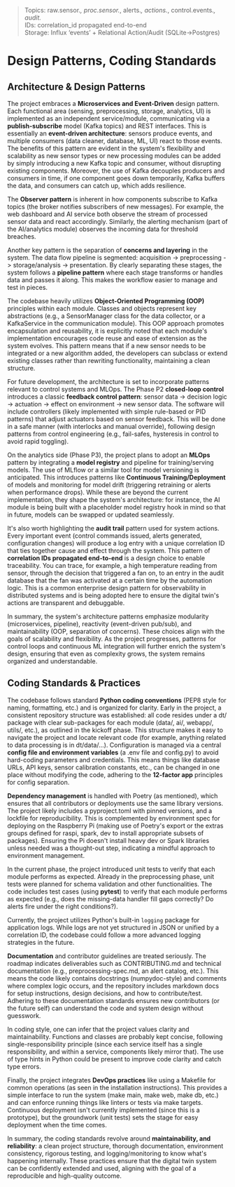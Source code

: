 > Topics: raw.sensor.*, proc.sensor.*, alerts.*, actions.*, control.events.*, audit.*  
> IDs: correlation_id propagated end-to-end  
> Storage: Influx ‘events’ + Relational Action/Audit (SQLite→Postgres)  

# Design Patterns, Coding Standards

## Architecture & Design Patterns

The project embraces a **Microservices and Event-Driven** design pattern. Each
functional area (sensing, preprocessing, storage, analytics, UI) is implemented
as an independent service/module, communicating via a **publish-subscribe**
model (Kafka topics) and REST interfaces. This is essentially an **event-driven
architecture**: sensors produce events, and multiple consumers (data cleaner,
database, ML, UI) react to those events. The benefits of this pattern are
evident in the system's flexibility and scalability as new sensor types or new
processing modules can be added by simply introducing a new Kafka topic and
consumer, without disrupting existing components. Moreover, the use of Kafka
decouples producers and consumers in time, if one component goes down
temporarily, Kafka buffers the data, and consumers can catch up, which adds
resilience.

The **Observer pattern** is inherent in how components subscribe to Kafka
topics (the broker notifies subscribers of new messages). For example, the web
dashboard and AI service both observe the stream of processed sensor data and
react accordingly. Similarly, the alerting mechanism (part of the AI/analytics
module) observes the incoming data for threshold breaches.

Another key pattern is the separation of **concerns and layering** in the
system. The data flow pipeline is segmented: acquisition -> preprocessing ->
storage/analysis -> presentation. By clearly separating these stages, the
system follows a **pipeline pattern** where each stage transforms or handles
data and passes it along. This makes the workflow easier to manage and test in
pieces.

The codebase heavily utilizes **Object-Oriented Programming (OOP)** principles
within each module. Classes and objects represent key abstractions (e.g., a
SensorManager class for the data collector, or a KafkaService in the communication module).
This OOP approach promotes encapsulation and reusability, it is
explicitly noted that each module's implementation encourages code reuse and
ease of extension as the system evolves. This pattern means that if a new
sensor needs to be integrated or a new algorithm added, the developers can
subclass or extend existing classes rather than rewriting functionality,
maintaining a clean structure.

For future development, the architecture is set to incorporate patterns
relevant to control systems and MLOps. The Phase P2 **closed-loop control**
introduces a classic **feedback control pattern**: sensor data -> decision
logic -> actuation -> effect on environment -> new sensor data. The software
will include controllers (likely implemented with simple rule-based or PID
patterns) that adjust actuators based on sensor feedback. This will be done in
a safe manner (with interlocks and manual override), following design patterns
from control engineering (e.g., fail-safes, hysteresis in control to avoid
rapid toggling).

On the analytics side (Phase P3), the project plans to adopt an **MLOps**
pattern by integrating a **model registry** and pipeline for training/serving
models. The use of MLflow or a similar tool for model versioning is
anticipated. This introduces patterns like **Continuous Training/Deployment**
of models and monitoring for model drift (triggering retraining or alerts when
performance drops). While these are beyond the current implementation, they
shape the system's architecture: for instance, the AI module is being built
with a placeholder model registry hook in mind so that in future, models can be
swapped or updated seamlessly.

It's also worth highlighting the **audit trail** pattern used for system
actions. Every important event (control commands issued, alerts generated,
configuration changes) will produce a log entry with a unique correlation ID
that ties together cause and effect through the system. This pattern of
**correlation IDs propagated end-to-end** is a design choice to enable
traceability. You can trace, for example, a high temperature reading from
sensor, through the decision that triggered a fan on, to an entry in the audit
database that the fan was activated at a certain time by the automation logic.
This is a common enterprise design pattern for observability in distributed
systems and is being adopted here to ensure the digital twin's actions are
transparent and debuggable.

In summary, the system's architecture patterns emphasize modularity
(microservices, pipeline), reactivity (event-driven pub/sub), and
maintainability (OOP, separation of concerns). These choices align with the
goals of scalability and flexibility. As the project progresses, patterns for
control loops and continuous ML integration will further enrich the system's
design, ensuring that even as complexity grows, the system remains organized
and understandable.

## Coding Standards & Practices

The codebase follows standard **Python coding conventions** (PEP8 style for
naming, formatting, etc.) and is organized for clarity. Early in the project, a
consistent repository structure was established: all code resides under a dt/
package with clear sub-packages for each module (data/, ai/, webapp/, utils/,
etc.), as outlined in the kickoff phase. This structure makes it easy to
navigate the project and locate relevant code (for example, anything related to
data processing is in dt/data/...). Configuration is managed via a central
**config file and environment variables** (a .env file and config.py) to
avoid hard-coding parameters and credentials. This means things like database
URLs, API keys, sensor calibration constants, etc., can be changed in one place
without modifying the code, adhering to the **12-factor app** principles for
config separation.

**Dependency management** is handled with Poetry (as mentioned), which ensures
that all contributors or deployments use the same library versions. The project
likely includes a pyproject.toml with pinned versions, and a lockfile for
reproducibility. This is complemented by environment spec
for deploying on the Raspberry Pi (making use of Poetry's export or the extras
groups defined for raspi, spark, dev to install appropriate subsets of
packages). Ensuring the Pi doesn't install heavy dev or Spark libraries unless
needed was a thought-out step, indicating a mindful approach to environment
management.

In the current phase, the project introduced unit tests to verify that each
module performs as expected.  Already in the preprocessing phase, unit tests
were planned for schema validation and other functionalities. The code includes
test cases (using **pytest**) to verify that each module performs as expected
(e.g., does the missing-data handler fill gaps correctly? Do alerts fire under
the right conditions?). 

Currently, the project utilizes Python's built-in `logging` package for
application logs. While logs are not yet structured in JSON or unified by a
correlation ID, the codebase could follow a more advanced logging
strategies in the future. 

**Documentation** and contributor guidelines are treated seriously. The roadmap
indicates deliverables such as CONTRIBUTING.md and technical documentation
(e.g., preprocessing-spec.md, an alert catalog, etc.). This means the code
likely contains docstrings (numpydoc-style) and comments where complex logic
occurs, and the repository includes markdown docs for setup instructions,
design decisions, and how to contribute/test. Adhering to these documentation
standards ensures new contributors (or the future self) can understand the code
and system design without guesswork.

In coding style, one can infer that the project values clarity and
maintainability. Functions and classes are probably kept concise, following
single-responsibility principle (since each service itself has a single
responsibility, and within a service, components likely mirror that). The use
of type hints in Python could be present to improve code clarity and catch type
errors. 

Finally, the project integrates **DevOps practices** like using a Makefile for
common operations (as seen in the installation instructions). This provides a
simple interface to run the system (make main, make web, make db, etc.) and can
enforce running things like linters or tests via make targets. Continuous
deployment isn't currently implemented (since this is a prototype), but the
groundwork (unit tests) sets the stage for easy deployment when the time comes.

In summary, the coding standards revolve around **maintainability, and
reliability**: a clean project structure, thorough documentation, environment
consistency, rigorous testing, and logging/monitoring to know what's happening
internally. These practices ensure that the digital twin system can be
confidently extended and used, aligning with the goal of a reproducible and
high-quality outcome.
